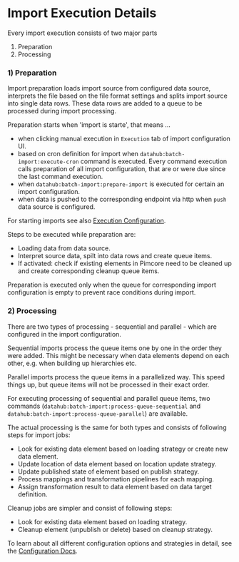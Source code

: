 # Import Execution Details

Every import execution consists of two major parts
1) Preparation
2) Processing 


### 1) Preparation
Import preparation loads import source from configured data source, interprets the file based on the file format settings
and splits import source into single data rows. These data rows are added to a queue to be processed during import processing. 

Preparation starts when 'import is starte', that means ...  
- when clicking manual execution in `Execution` tab of import configuration UI. 
- based on cron definition for import when `datahub:batch-import:execute-cron` command is executed. Every command execution calls
 preparation of all import configuration, that are or were due since the last command execution.  
- when `datahub:batch-import:prepare-import` is executed for certain an import configuration.
- when data is pushed to the corresponding endpoint via http when `push` data source is configured. 

For starting imports see also [Execution Configuration](./03_Configuration/07_Execution_Configuration.md).

Steps to be executed while preparation are: 
- Loading data from data source.
- Interpret source data, spilt into data rows and create queue items.
- If activated: check if existing elements in Pimcore need to be cleaned up and create corresponding cleanup queue items. 

Preparation is executed only when the queue for corresponding import configuration is empty to prevent race conditions 
during import.  


### 2) Processing

There are two types of processing - sequential and parallel - which are configured in the import configuration. 

Sequential imports process the queue items one by one in the order they were added. This might be necessary when data elements
depend on each other, e.g. when building up hierarchies etc. 

Parallel imports process the queue items in a parallelized way. This speed things up, but queue items will not be processed
in their exact order. 

For executing processing of sequential and parallel queue items, two commands 
(`datahub:batch-import:process-queue-sequential` and `datahub:batch-import:process-queue-parallel`) are available.

The actual processing is the same for both types and consists of following steps for import jobs: 
- Look for existing data element based on loading strategy or create new data element.
- Update location of data element based on location update strategy.
- Update published state of element based on publish strategy.
- Process mappings and transformation pipelines for each mapping.
- Assign transformation result to data element based on data target definition.

Cleanup jobs are simpler and consist of following steps: 
- Look for existing data element based on loading strategy.
- Cleanup element (unpublish or delete) based on cleanup strategy.

To learn about all different configuration options and strategies in detail, see the [Configuration Docs](./03_Configuration/README.md).